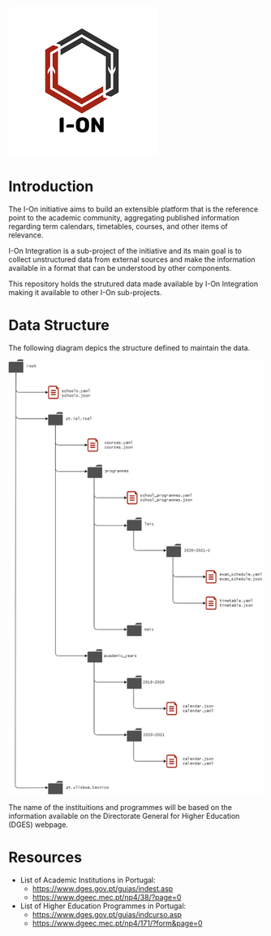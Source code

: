 [![ionproject.org](https://raw.githubusercontent.com/i-on-project/integration/master/img/i-on_logo.png)](https://www.ionproject.org)

# Introduction
The I-On initiative aims to build an extensible platform that is the reference point to the academic community, aggregating published information regarding term calendars, timetables, courses, and other items of relevance.

I-On Integration is a sub-project of the initiative and its main goal is to collect unstructured data from external sources and make the information available in a format that can be understood by other components.

This repository holds the strutured data made available by I-On Integration making it available to other I-On sub-projects.

# Data Structure

The following diagram depics the structure defined to maintain the data.

![Data Structure](https://raw.githubusercontent.com/i-on-project/integration-data/master/img/I-On_Integration-Data_Structure.png)

The name of the instituitions and programmes will be based on the information available on the Directorate General for Higher Education (DGES) webpage.

# Resources
* List of Academic Institutions in Portugal:
  * https://www.dges.gov.pt/guias/indest.asp
  * https://www.dgeec.mec.pt/np4/38/?page=0
* List of Higher Education Programmes in Portugal:
  * https://www.dges.gov.pt/guias/indcurso.asp
  * https://www.dgeec.mec.pt/np4/171/?form&page=0